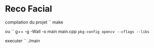 # Reco Facial

compilation du projet
``
make

ou
``
g++ -g -Wall -o main main.cpp `pkg-config opencv --cflags --libs`

executer
``
./main
